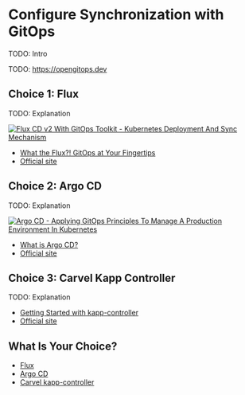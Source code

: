 # Configure Synchronization with GitOps

TODO: Intro

TODO: https://opengitops.dev

## Choice 1: Flux

TODO: Explanation

[![Flux CD v2 With GitOps Toolkit - Kubernetes Deployment And Sync Mechanism](https://img.youtube.com/vi/R6OeIgb7lUI/0.jpg)](https://youtu.be/R6OeIgb7lUI)
* [What the Flux?! GitOps at Your Fingertips](https://via.vmw.com/Flux)
* [Official site](https://fluxcd.io)

## Choice 2: Argo CD

TODO: Explanation

[![Argo CD - Applying GitOps Principles To Manage A Production Environment In Kubernetes](https://img.youtube.com/vi/vpWQeoaiRM4/0.jpg)](https://youtu.be/vpWQeoaiRM4)
* [What is Argo CD?](https://via.vmw.com/ArgoCD)
* [Official site](https://argoproj.github.io/cd)

## Choice 3: Carvel Kapp Controller
TODO: Explanation
* [Getting Started with kapp-controller
](https://tanzu.vmware.com/developer/guides/kapp-controller-gs/)
* [Official site](https://carvel.dev/kapp-controller)

## What Is Your Choice?

* [Flux](flux.md)
* [Argo CD](argocd.md)
* [Carvel kapp-controller](kapp.md)